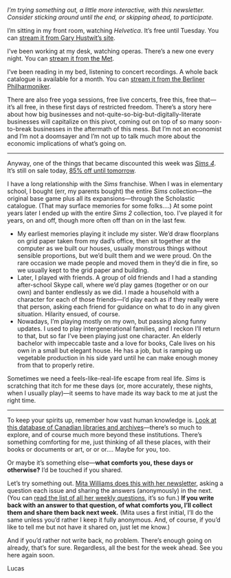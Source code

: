 _I’m trying something out, a little more interactive, with this newsletter. Consider sticking around until the end, or skipping ahead, to participate._

I’m sitting in my front room, watching _Helvetica_. It’s free until Tuesday. You can [stream it from Gary Hustwit’s site](https://www.ohyouprettythings.com/free).

I’ve been working at my desk, watching operas. There’s a new one every night. You can [stream it from the Met](https://www.metopera.org/).

I’ve been reading in my bed, listening to concert recordings. A whole back catalogue is available for a month. You can [stream it from the Berliner Philharmoniker](https://www.digitalconcerthall.com/en/home).

There are also free yoga sessions, free live concerts, free this, free that—it’s all free, in these first days of restricted freedom. There’s a story here about how big businesses and not-quite-so-big-but-digitally-literate businesses will capitalize on this pivot, coming out on top of so many soon-to-break businesses in the aftermath of this mess. But I’m not an economist and I’m not a doomsayer and I’m not up to talk much more about the economic implications of what’s going on.

---

Anyway, one of the things that became discounted this week was [_Sims 4_](https://www.origin.com/can/en-us/store/the-sims/the-sims-4). It’s still on sale today, [85% off until tomorrow](https://www.origin.com/can/en-us/store/deals/spring).

I have a long relationship with the _Sims_ franchise. When I was in elementary school, I bought (err, my parents bought) the entire _Sims_ collection—the original base game plus all its expansions—through the Scholastic catalogue. (That may surface memories for some folks….) At some point years later I ended up with the entire _Sims 2_ collection, too. I’ve played it for years, on and off, though more often off than on in the last few.

- My earliest memories playing it include my sister. We’d draw floorplans on grid paper taken from my dad’s office, then sit together at the computer as we built our houses, usually monstrous things without sensible proportions, but we’d built them and we were proud. On the rare occasion we made people and moved them in they’d die in fire, so we usually kept to the grid paper and building.
- Later, I played with friends. A group of old friends and I had a standing after-school Skype call, where we’d play games (together or on our own) and banter endlessly as we did. I made a household with a character for each of those friends—I’d play each as if they really were that person, asking each friend for guidance on what to do in any given situation. Hilarity ensued, of course.
- Nowadays, I’m playing mostly on my own, but passing along funny updates. I used to play intergenerational families, and I reckon I’ll return to that, but so far I’ve been playing just one character. An elderly bachelor with impeccable taste and a love for books, Cale lives on his own in a small but elegant house. He has a job, but is ramping up vegetable production in his side yard until he can make enough money from that to properly retire.

Sometimes we need a feels-like-real-life escape from real life. _Sims_ is scratching that itch for me these days (or, more accurately, these nights, when I usually play)—it seems to have made its way back to me at just the right time.

---

To keep your spirits up, remember how vast human knowledge is. [Look at this database of Canadian libraries and archives](https://cwrc.ca/rsc-src/)—there’s so much to explore, and of course much more beyond these institutions. There’s something comforting for me, just thinking of all these places, with their books or documents or art, or or or…. Maybe for you, too. 

Or maybe it’s something else—**what comforts you, these days or otherwise?** I’d be touched if you shared.

Let’s try something out. [Mita Williams does this with her newsletter](https://tinyletter.com/UniversityofWinds), asking a question each issue and sharing the answers (anonymously) in the next. (You can [read the list of all her weekly questions](https://docs.google.com/spreadsheets/d/1mzh1CYoj9GTTdQLAUkSuIp_dkYpxTAGHuRlDW-hxV3U/edit#gid=0), it’s so fun.) **If you write back with an answer to that question, of what comforts you, I’ll collect them and share them back next week.** (Mita uses a first initial, I’ll do the same unless you’d rather I keep it fully anonymous. And, of course, if you’d like to tell me but not have it shared on, just let me know.)

And if you’d rather not write back, no problem. There’s enough going on already, that’s for sure. Regardless, all the best for the week ahead. See you here again soon.

Lucas